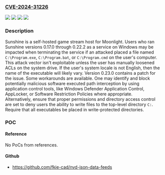 ### [CVE-2024-31226](https://cve.mitre.org/cgi-bin/cvename.cgi?name=CVE-2024-31226)
![](https://img.shields.io/static/v1?label=Product&message=Sunshine&color=blue)
![](https://img.shields.io/static/v1?label=Version&message=%3E%3D%200.17.0%2C%20%3C%200.23.0%20&color=brightgreen)
![](https://img.shields.io/static/v1?label=Version&message=0.17%20&color=brightgreen)
![](https://img.shields.io/static/v1?label=Vulnerability&message=CWE-428%3A%20Unquoted%20Search%20Path%20or%20Element&color=brightgreen)

### Description

Sunshine is a self-hosted game stream host for Moonlight. Users who ran Sunshine versions 0.17.0 through 0.22.2 as a service on Windows may be impacted when terminating the service if an attacked placed a file named `C:\Program.exe`, `C:\Program.bat`, or `C:\Program.cmd` on the user's computer. This attack vector isn't exploitable unless the user has manually loosened ACLs on the system drive. If the user's system locale is not English, then the name of the executable will likely vary. Version 0.23.0 contains a patch for the issue. Some workarounds are available. One may identify and block potentially malicious software executed path interception by using application control tools, like Windows Defender Application Control, AppLocker, or Software Restriction Policies where appropriate. Alternatively, ensure that proper permissions and directory access control are set to deny users the ability to write files to the top-level directory `C:`. Require that all executables be placed in write-protected directories.

### POC

#### Reference
No PoCs from references.

#### Github
- https://github.com/fkie-cad/nvd-json-data-feeds

